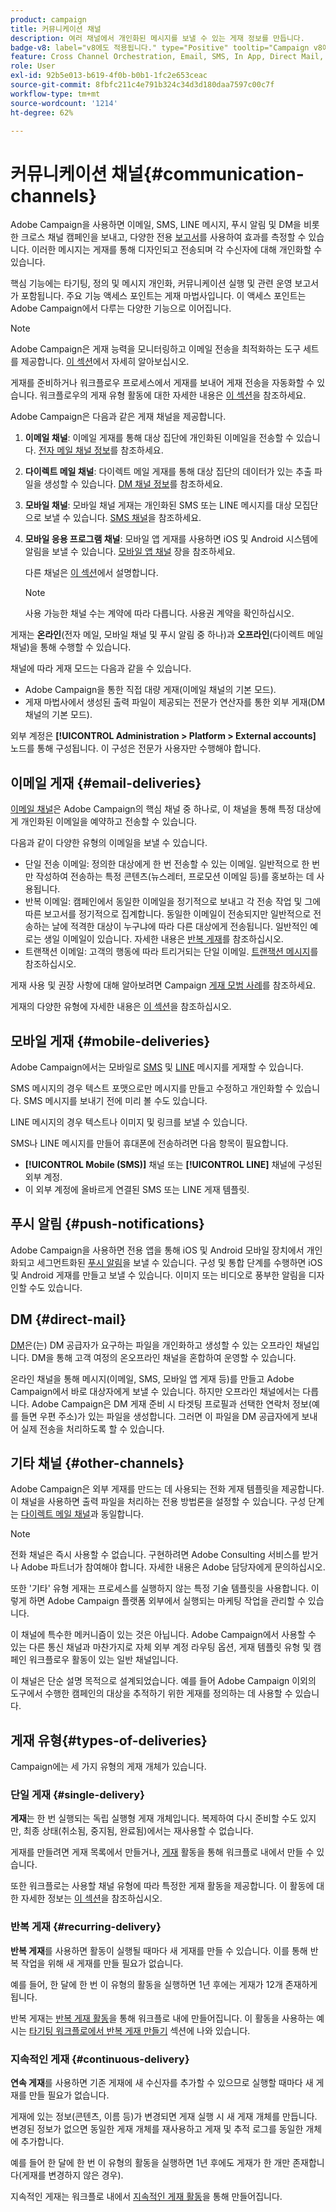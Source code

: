 ```yaml
---
product: campaign
title: 커뮤니케이션 채널
description: 여러 채널에서 개인화된 메시지를 보낼 수 있는 게재 정보를 만듭니다.
badge-v8: label="v8에도 적용됩니다." type="Positive" tooltip="Campaign v8에도 적용됩니다."
feature: Cross Channel Orchestration, Email, SMS, In App, Direct Mail, Push
role: User
exl-id: 92b5e013-b619-4f0b-b0b1-1fc2e653ceac
source-git-commit: 8fbfc211c4e791b324c34d3d180daa7597c00c7f
workflow-type: tm+mt
source-wordcount: '1214'
ht-degree: 62%

---
```


# 커뮤니케이션 채널{#communication-channels}

Adobe Campaign을 사용하면 이메일, SMS, LINE 메시지, 푸시 알림 및 DM을 비롯한 크로스 채널 캠페인을 보내고, 다양한 전용 [보고서](../../reporting/using/delivery-reports.md)를 사용하여 효과를 측정할 수 있습니다. 이러한 메시지는 게재를 통해 디자인되고 전송되며 각 수신자에 대해 개인화할 수 있습니다.

핵심 기능에는 타기팅, 정의 및 메시지 개인화, 커뮤니케이션 실행 및 관련 운영 보고서가 포함됩니다. 주요 기능 액세스 포인트는 게재 마법사입니다. 이 액세스 포인트는 Adobe Campaign에서 다루는 다양한 기능으로 이어집니다.

>[!NOTE]
>
>Adobe Campaign은 게재 능력을 모니터링하고 이메일 전송을 최적화하는 도구 세트를 제공합니다. [이 섹션](about-deliverability.md)에서 자세히 알아보십시오.

게재를 준비하거나 워크플로우 프로세스에서 게재를 보내어 게재 전송을 자동화할 수 있습니다. 워크플로우의 게재 유형 활동에 대한 자세한 내용은 [이 섹션](../../workflow/using/about-action-activities.md)을 참조하세요.

Adobe Campaign은 다음과 같은 게재 채널을 제공합니다.

1. **이메일 채널**: 이메일 게재를 통해 대상 집단에 개인화된 이메일을 전송할 수 있습니다. [전자 메일 채널 정보](about-email-channel.md)를 참조하세요.
1. **다이렉트 메일 채널**: 다이렉트 메일 게재를 통해 대상 집단의 데이터가 있는 추출 파일을 생성할 수 있습니다. [DM 채널 정보](about-direct-mail-channel.md)를 참조하세요.
1. **모바일 채널**: 모바일 채널 게재는 개인화된 SMS 또는 LINE 메시지를 대상 모집단으로 보낼 수 있습니다. [SMS 채널](sms-channel.md)을 참조하세요.
1. **모바일 응용 프로그램 채널**: 모바일 앱 게재를 사용하면 iOS 및 Android 시스템에 알림을 보낼 수 있습니다. [모바일 앱 채널](about-mobile-app-channel.md) 장을 참조하세요.

   다른 채널은 [이 섹션](#other-channels)에서 설명합니다.

   >[!NOTE]
   >
   >사용 가능한 채널 수는 계약에 따라 다릅니다. 사용권 계약을 확인하십시오.

게재는 **온라인**(전자 메일, 모바일 채널 및 푸시 알림 중 하나)과 **오프라인**(다이렉트 메일 채널)을 통해 수행할 수 있습니다.

채널에 따라 게재 모드는 다음과 같을 수 있습니다.

* Adobe Campaign을 통한 직접 대량 게재(이메일 채널의 기본 모드).
* 게재 마법사에서 생성된 출력 파일이 제공되는 전문가 연산자를 통한 외부 게재(DM 채널의 기본 모드).

외부 계정은 **[!UICONTROL Administration > Platform > External accounts]** 노드를 통해 구성됩니다. 이 구성은 전문가 사용자만 수행해야 합니다.

## 이메일 게재 {#email-deliveries}

[이메일 채널](about-email-channel.md)은 Adobe Campaign의 핵심 채널 중 하나로, 이 채널을 통해 특정 대상에게 개인화된 이메일을 예약하고 전송할 수 있습니다.

다음과 같이 다양한 유형의 이메일을 보낼 수 있습니다.

* 단일 전송 이메일: 정의한 대상에게 한 번 전송할 수 있는 이메일. 일반적으로 한 번만 작성하여 전송하는 특정 콘텐츠(뉴스레터, 프로모션 이메일 등)를 홍보하는 데 사용됩니다.
* 반복 이메일: 캠페인에서 동일한 이메일을 정기적으로 보내고 각 전송 작업 및 그에 따른 보고서를 정기적으로 집계합니다. 동일한 이메일이 전송되지만 일반적으로 전송하는 날에 적격한 대상이 누구냐에 따라 다른 대상에게 전송됩니다. 일반적인 예로는 생일 이메일이 있습니다. 자세한 내용은 [반복 게재](../../workflow/using/recurring-delivery.md)를 참조하십시오.
* 트랜잭션 이메일: 고객의 행동에 따라 트리거되는 단일 이메일. [트랜잭션 메시지](../../message-center/using/about-transactional-messaging.md)를 참조하십시오.

게재 사용 및 권장 사항에 대해 알아보려면 Campaign [게재 모범 사례](delivery-best-practices.md)를 참조하세요.

게재의 다양한 유형에 자세한 내용은 [이 섹션](#types-of-deliveries)을 참조하십시오.

## 모바일 게재 {#mobile-deliveries}

Adobe Campaign에서는 모바일로 [SMS](sms-channel.md) 및 [LINE](line-channel.md) 메시지를 게재할 수 있습니다.

SMS 메시지의 경우 텍스트 포맷으로만 메시지를 만들고 수정하고 개인화할 수 있습니다. SMS 메시지를 보내기 전에 미리 볼 수도 있습니다.

LINE 메시지의 경우 텍스트나 이미지 및 링크를 보낼 수 있습니다.

SMS나 LINE 메시지를 만들어 휴대폰에 전송하려면 다음 항목이 필요합니다.

* **[!UICONTROL Mobile (SMS)]** 채널 또는 **[!UICONTROL LINE]** 채널에 구성된 외부 계정.
* 이 외부 계정에 올바르게 연결된 SMS 또는 LINE 게재 템플릿.

## 푸시 알림 {#push-notifications}

Adobe Campaign을 사용하면 전용 앱을 통해 iOS 및 Android 모바일 장치에서 개인화되고 세그먼트화된 [푸시 알림](about-mobile-app-channel.md)을 보낼 수 있습니다. 구성 및 통합 단계를 수행하면 iOS 및 Android 게재를 만들고 보낼 수 있습니다. 이미지 또는 비디오로 풍부한 알림을 디자인할 수도 있습니다.

## DM {#direct-mail}

[DM](about-direct-mail-channel.md)은(는) DM 공급자가 요구하는 파일을 개인화하고 생성할 수 있는 오프라인 채널입니다. DM을 통해 고객 여정의 온오프라인 채널을 혼합하여 운영할 수 있습니다.

온라인 채널을 통해 메시지(이메일, SMS, 모바일 앱 게재 등)를 만들고 Adobe Campaign에서 바로 대상자에게 보낼 수 있습니다. 하지만 오프라인 채널에서는 다릅니다. Adobe Campaign은 DM 게재 준비 시 타겟팅 프로필과 선택한 연락처 정보(예를 들면 우편 주소)가 있는 파일을 생성합니다. 그러면 이 파일을 DM 공급자에게 보내어 실제 전송을 처리하도록 할 수 있습니다.

## 기타 채널 {#other-channels}

Adobe Campaign은 외부 게재를 만드는 데 사용되는 전화 게재 템플릿을 제공합니다. 이 채널을 사용하면 출력 파일을 처리하는 전용 방법론을 설정할 수 있습니다. 구성 단계는 [다이렉트 메일 채널](about-direct-mail-channel.md)과 동일합니다.

>[!NOTE]
>
>전화 채널은 즉시 사용할 수 없습니다. 구현하려면 Adobe Consulting 서비스를 받거나 Adobe 파트너가 참여해야 합니다. 자세한 내용은 Adobe 담당자에게 문의하십시오.

또한 &#39;기타&#39; 유형 게재는 프로세스를 실행하지 않는 특정 기술 템플릿을 사용합니다. 이렇게 하면 Adobe Campaign 플랫폼 외부에서 실행되는 마케팅 작업을 관리할 수 있습니다.

이 채널에 특수한 메커니즘이 있는 것은 아닙니다. Adobe Campaign에서 사용할 수 있는 다른 통신 채널과 마찬가지로 자체 외부 계정 라우팅 옵션, 게재 템플릿 유형 및 캠페인 워크플로우 활동이 있는 일반 채널입니다.

이 채널은 단순 설명 목적으로 설계되었습니다. 예를 들어 Adobe Campaign 이외의 도구에서 수행한 캠페인의 대상을 추적하기 위한 게재를 정의하는 데 사용할 수 있습니다.

## 게재 유형{#types-of-deliveries}

Campaign에는 세 가지 유형의 게재 개체가 있습니다.

### 단일 게재 {#single-delivery}

**게재**&#x200B;는 한 번 실행되는 독립 실행형 게재 개체입니다. 복제하여 다시 준비할 수도 있지만, 최종 상태(취소됨, 중지됨, 완료됨)에서는 재사용할 수 없습니다.

게재를 만들려면 게재 목록에서 만들거나, [게재](../../workflow/using/delivery.md) 활동을 통해 워크플로 내에서 만들 수 있습니다.

또한 워크플로는 사용할 채널 유형에 따라 특정한 게재 활동을 제공합니다. 이 활동에 대한 자세한 정보는 [이 섹션](../../workflow/using/cross-channel-deliveries.md)을 참조하십시오.

### 반복 게재 {#recurring-delivery}

**반복 게재**&#x200B;를 사용하면 활동이 실행될 때마다 새 게재를 만들 수 있습니다. 이를 통해 반복 작업을 위해 새 게재를 만들 필요가 없습니다.

예를 들어, 한 달에 한 번 이 유형의 활동을 실행하면 1년 후에는 게재가 12개 존재하게 됩니다.

반복 게재는 [반복 게재 활동](../../workflow/using/recurring-delivery.md)을 통해 워크플로 내에 만들어집니다. 이 활동을 사용하는 예시는 [타기팅 워크플로에서 반복 게재 만들기](../../workflow/using/sending-a-birthday-email.md#creating-a-recurring-delivery-in-a-targeting-workflow) 섹션에 나와 있습니다.

### 지속적인 게재 {#continuous-delivery}

**연속 게재**&#x200B;를 사용하면 기존 게재에 새 수신자를 추가할 수 있으므로 실행할 때마다 새 게재를 만들 필요가 없습니다.

게재에 있는 정보(콘텐츠, 이름 등)가 변경되면 게재 실행 시 새 게재 개체를 만듭니다. 변경된 정보가 없으면 동일한 게재 개체를 재사용하고 게재 및 추적 로그를 동일한 개체에 추가합니다.

예를 들어 한 달에 한 번 이 유형의 활동을 실행하면 1년 후에도 게재가 한 개만 존재합니다(게재를 변경하지 않은 경우).

지속적인 게재는 워크플로 내에서 [지속적인 게재 활동](../../workflow/using/continuous-delivery.md)을 통해 만들어집니다.
